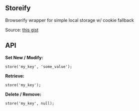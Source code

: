 ## Storeify
Browserify wrapper for simple local storage w/ cookie fallback

Source: [this gist](https://gist.github.com/Fluidbyte/4718380)

## API
**Set New / Modify:**

`store('my_key', 'some_value');`

**Retrieve:**

`store('my_key');`

**Delete / Remove:**

`store('my_key', null);`